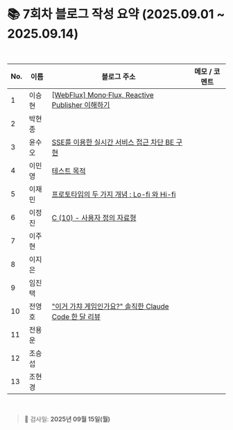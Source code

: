 # 📚 7회차 블로그 작성 요약 (2025.09.01 ~ 2025.09.14)

<br>

| No. | 이름  | 블로그 주소                                                                | 메모 / 코멘트 |
|-----|-----|-----------------------------------------------------------------------|----------|
| 1   | 이승현 | [[WebFlux] Mono·Flux, Reactive Publisher 이해하기](https://ssddo-story.tistory.com/70)                                                                      |          |
| 2   | 박현종 |                                                                       |          |
| 3   | 윤수오 | [SSE를 이용한 실시간 서비스 접근 차단 BE 구현](https://velog.io/@dbstndh12/Spring-SSE%EB%A5%BC-%EC%9D%B4%EC%9A%A9%ED%95%9C-%EC%8B%A4%EC%8B%9C%EA%B0%84-%EC%84%9C%EB%B9%84%EC%8A%A4-%EC%A0%91%EA%B7%BC-%EC%B0%A8%EB%8B%A8-BE-%EA%B5%AC%ED%98%84)                                                                      |          |
| 4   | 이민영 | [테스트 목적](https://stylish-minyoung.tistory.com/215)                    |          |
| 5   | 이재민 | [프로토타입의 두 가지 개념 : Lo-fi 와 Hi-fi](https://jam-scribble.tistory.com/45) |          |
| 6   | 이정진 | [C (10) - 사용자 정의 자료형](https://freshdev.tistory.com/66)                |          |
| 7   | 이주현 |                                                                       |          |
| 8   | 이지은 |                                                                       |          |
| 9   | 임진택 |                                                                       |          |
| 10  | 전영호 |["이거 가챠 게임인가요?" 솔직한 Claude Code 한 달 리뷰](https://aplbly.tistory.com/32)                                                                |          |
| 11  | 전용운 |                                                                       |          |
| 12  | 조승섭 |                                                                       |          |
| 13  | 조현경 |                                                                       |          |

<br>

> 📌 검사일: **2025년 09월 15일(월)**
